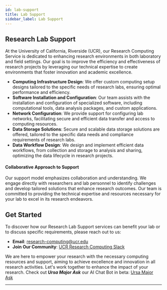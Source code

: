 ```yaml
---
id: lab-support
title: Lab Support
sidebar_label: Lab Support
---
```


## Research Lab Support

At the University of California, Riverside (UCR), our Research Computing Service is dedicated to enhancing research environments in both laboratory and field settings. Our goal is to improve the efficiency and effectiveness of research projects by leveraging our technical expertise to create environments that foster innovation and academic excellence.

- **Computing Infrastructure Design**: We offer custom computing setup designs tailored to the specific needs of research labs, ensuring optimal performance and efficiency.
- **Software Installation and Configuration**: Our team assists with the installation and configuration of specialized software, including computational tools, data analysis packages, and custom applications.
- **Network Configuration**: We provide support for configuring lab networks, facilitating secure and efficient data transfer and access to computing resources.
- **Data Storage Solutions**: Secure and scalable data storage solutions are offered, tailored to the specific data needs and compliance requirements of research labs.
- **Data Workflow Design**: We design and implement efficient data workflows, from collection and storage to analysis and sharing, optimizing the data lifecycle in research projects.

#### Collaborative Approach to Support

Our support model emphasizes collaboration and understanding. We engage directly with researchers and lab personnel to identify challenges and develop tailored solutions that enhance research outcomes. Our team is committed to providing the technical expertise and resources necessary for your lab to excel in its research endeavors.

## Get Started

To discover how our Research Lab Support services can benefit your lab or to discuss specific requirements, please reach out to us:

- **Email**: [research-computing@ucr.edu](mailto:research-computing@ucr.edu)
- **Join Our Community**: [UCR Research Computing Slack](https://ucr-research-compute.slack.com/)

We are here to empower your research with the necessary computing resources and support, aiming to achieve excellence and innovation in all research activities. Let's work together to enhance the impact of your research. Check out ***Ursa Major Ask*** our AI Chat Bot in beta: <a href="http://34.70.75.7:3000/chatbot/0528881e-633f-4e5a-a6df-7a41e74df4e7" target="_blank">Ursa Major Ask</a>

---